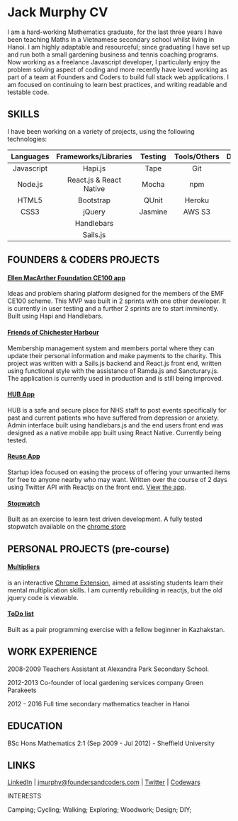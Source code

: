 # Jack Murphy CV

I am a hard-working Mathematics graduate, for the last three years I have been teaching Maths in a Vietnamese secondary school whilst living in Hanoi. I am highly adaptable and resourceful; since graduating I have set up and run both a small gardening business and tennis coaching programs. Now working as a freelance Javascript developer, I particularly enjoy the problem solving aspect of coding and more recently have loved working as part of a team at Founders and Coders to build full stack web applications.  I am focused on continuing to learn best practices, and writing readable and testable code.



## SKILLS

I have been working on a variety of projects, using the following technologies:

|Languages 	|Frameworks/Libraries	|Testing| Tools/Others|Databases|
|:--------:|:---------------------:|:------:|:-----------:|:-----------------------:|
|Javascript	|Hapi.js	              |Tape     	  |Git	          |Redis
|Node.js   	|React.js & React Native	            |Mocha	      |npm	          |MySQL
|HTML5     	|Bootstrap  	          |QUnit	      |Heroku
|CSS3      	|jQuery	              |Jasmine	      |AWS S3
|      	|Handlebars
|      	|Sails.js

## FOUNDERS & CODERS PROJECTS

#### [Ellen MacArther Foundation CE100 app](https://github.com/foundersandcoders/sail-back)

Ideas and problem sharing platform designed for the members of the EMF CE100 scheme. This MVP was built in 2 sprints with one other developer. It is currently in user testing and a further 2 sprints are to start imminently. Built using Hapi and Handlebars.

#### [Friends of Chichester Harbour](https://github.com/foundersandcoders/sail-back)

Membership management system and members portal where they can update their personal information and make payments to the charity.  This project was written with a Sails.js backend and React.js front end, written using functional style with the assistance of Ramda.js and Sancturary.js.  The application is currently used in production and is still being improved.

#### [HUB App](https://github.com/FAC7/anna-freud-hub)

HUB is a safe and secure place for NHS staff to post events specifically for past and current patients who have suffered from depression or anxiety. Admin interface built using handlebars.js and the end users front end was designed as a native mobile app built using React Native. Currently being tested.


#### [Reuse App](https://github.com/JMurphyWeb/onpurposehack)

Startup idea focused on easing the process of offering your unwanted items for free to anyone nearby who may want. Written over the course of 2 days using Twitter API with Reactjs on the front end. [View the app](http://reuseapp.herokuapp.com/).

#### [Stopwatch](https://github.com/vanillasquad/stopwatch-jack-elias)
Built as an exercise to learn test driven development. A fully tested stopwatch available on the [chrome store](https://chrome.google.com/webstore/detail/stopwatch/dcaienkchlfpbcjkalkhbbcaohecmodp)

## PERSONAL PROJECTS (pre-course)

#### [Multipliers](https://chrome.google.com/webstore/detail/multipliers/ocimlgnmlnedcdbojlmonmicihbenfhj)

 is an interactive [Chrome Extension](https://github.com/JMurphyWeb/multipliers), aimed at assisting students learn their mental multiplication skills. I am currently rebuilding in reactjs, but the old jquery code is viewable.


#### [ToDo list](http://jmurphyweb.github.io/todo-list/)
Built as a pair programming exercise with a fellow beginner in Kazhakstan.


## WORK EXPERIENCE

2008-2009 Teachers Assistant at Alexandra Park Secondary School.

2012-2013 Co-founder of local gardening services company Green Parakeets

2012 - 2016 Full time secondary mathematics teacher in Hanoi


## EDUCATION

BSc Hons Mathematics 2:1 (Sep 2009 - Jul 2012) - Sheffield University

## LINKS

[LinkedIn](https://www.linkedin.com/in/jack-murphy-87b201107) | jmurphy@foundersandcoders.com | [Twitter](https://twitter.com/JMurphyWeb) | [Codewars](http://www.codewars.com/users/JMurphyWeb)

INTERESTS

Camping;
Cycling;
Walking;
Exploring;
Woodwork;
Design;
DIY;
